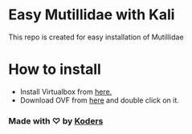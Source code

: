 # Easy Mutillidae with Kali
This repo is created for easy installation of Mutillidae 

# How to install
- Install Virtualbox from [here.](https://www.virtualbox.org/wiki/Downloads)
- Download OVF from [here](https://drive.google.com/file/d/1W4G7qrV62R3tvPUYe-jfq9Vm9VM_lfZO/view?usp=sharing) and double click on it. 

### Made with ♡ by [Koders](http://koders.in/)

